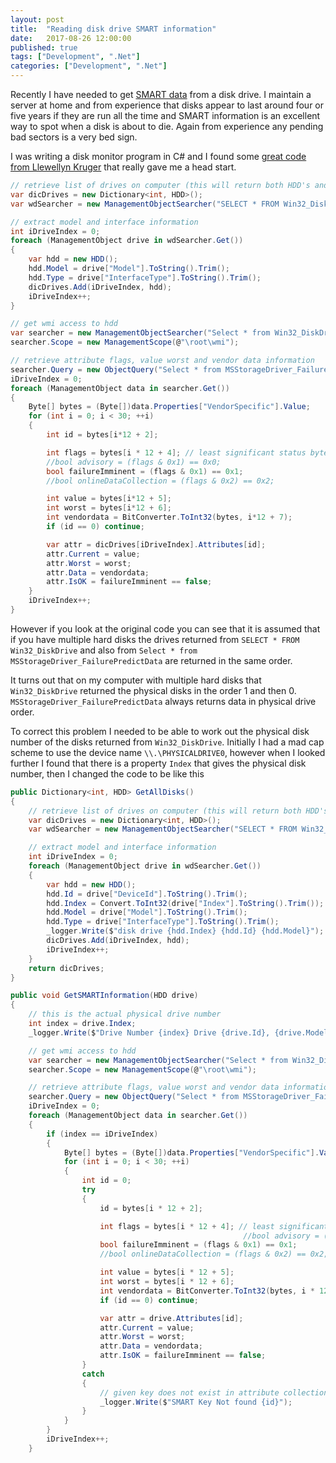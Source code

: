 ```yaml
---
layout: post
title:  "Reading disk drive SMART information"
date:   2017-08-26 12:00:00
published: true
tags: ["Development", ".Net"]
categories: ["Development", ".Net"]
---
```

Recently I have needed to get [SMART data][smart-url] from a disk drive. I maintain a server at home and from experience that disks appear to last around four or five years if they are run all the time and SMART information is an excellent way to spot when a disk is about to die. Again from experience any pending bad sectors is a very bed sign.

I was writing a disk monitor program in C# and I found some [great code from Llewellyn Kruger][smart-code-url] that really gave me a head start.

```c#
// retrieve list of drives on computer (this will return both HDD's and CDROM's and Virtual CDROM's)                    
var dicDrives = new Dictionary<int, HDD>();
var wdSearcher = new ManagementObjectSearcher("SELECT * FROM Win32_DiskDrive");

// extract model and interface information
int iDriveIndex = 0;
foreach (ManagementObject drive in wdSearcher.Get())
{
	var hdd = new HDD();
	hdd.Model = drive["Model"].ToString().Trim();
	hdd.Type = drive["InterfaceType"].ToString().Trim();
	dicDrives.Add(iDriveIndex, hdd); 
	iDriveIndex++;
}

// get wmi access to hdd 
var searcher = new ManagementObjectSearcher("Select * from Win32_DiskDrive");
searcher.Scope = new ManagementScope(@"\root\wmi");      

// retrieve attribute flags, value worst and vendor data information
searcher.Query = new ObjectQuery("Select * from MSStorageDriver_FailurePredictData");
iDriveIndex = 0;  
foreach (ManagementObject data in searcher.Get())
{              
	Byte[] bytes = (Byte[])data.Properties["VendorSpecific"].Value;
	for (int i = 0; i < 30; ++i)
	{
		int id = bytes[i*12 + 2];

		int flags = bytes[i * 12 + 4]; // least significant status byte, +3 most significant byte, but not used so ignored.
		//bool advisory = (flags & 0x1) == 0x0;
		bool failureImminent = (flags & 0x1) == 0x1;
		//bool onlineDataCollection = (flags & 0x2) == 0x2;

		int value = bytes[i*12 + 5];
		int worst = bytes[i*12 + 6];
		int vendordata = BitConverter.ToInt32(bytes, i*12 + 7);
		if (id == 0) continue;

		var attr = dicDrives[iDriveIndex].Attributes[id];
		attr.Current = value;
		attr.Worst = worst;
		attr.Data = vendordata;
		attr.IsOK = failureImminent == false;
	}
	iDriveIndex++;
}
```

However if you look at the original code you can see that it is assumed that if you have multiple hard disks the drives returned from `SELECT * FROM Win32_DiskDrive` and also from `Select * from MSStorageDriver_FailurePredictData` are returned in the same order. 

It turns out that on my computer with multiple hard disks that `Win32_DiskDrive` returned the physical disks in the order 1 and then 0. `MSStorageDriver_FailurePredictData` always returns data in physical drive order.

To correct this problem I needed to be able to work out the physical disk number of the disks returned from `Win32_DiskDrive`. Initially I had a mad cap scheme to use the device name `\\.\PHYSICALDRIVE0`, however when I looked further I found that there is a property `Index` that gives the physical disk number, then I changed the code to be like this

```c#
public Dictionary<int, HDD> GetAllDisks()
{
	// retrieve list of drives on computer (this will return both HDD's and CDROM's and Virtual CDROM's)                    
	var dicDrives = new Dictionary<int, HDD>();
	var wdSearcher = new ManagementObjectSearcher("SELECT * FROM Win32_DiskDrive");

	// extract model and interface information
	int iDriveIndex = 0;
	foreach (ManagementObject drive in wdSearcher.Get())
	{
		var hdd = new HDD();
		hdd.Id = drive["DeviceId"].ToString().Trim();
		hdd.Index = Convert.ToInt32(drive["Index"].ToString().Trim());
		hdd.Model = drive["Model"].ToString().Trim();
		hdd.Type = drive["InterfaceType"].ToString().Trim();
		_logger.Write($"disk drive {hdd.Index} {hdd.Id} {hdd.Model}");
		dicDrives.Add(iDriveIndex, hdd);
		iDriveIndex++;
	}
	return dicDrives;
}

public void GetSMARTInformation(HDD drive)
{
	// this is the actual physical drive number
	int index = drive.Index;
	_logger.Write($"Drive Number {index} Drive {drive.Id}, {drive.Model}");

	// get wmi access to hdd 
	var searcher = new ManagementObjectSearcher("Select * from Win32_DiskDrive");
	searcher.Scope = new ManagementScope(@"\root\wmi");

	// retrieve attribute flags, value worst and vendor data information
	searcher.Query = new ObjectQuery("Select * from MSStorageDriver_FailurePredictData");
	iDriveIndex = 0;
	foreach (ManagementObject data in searcher.Get())
	{
		if (index == iDriveIndex)
		{
			Byte[] bytes = (Byte[])data.Properties["VendorSpecific"].Value;
			for (int i = 0; i < 30; ++i)
			{
				int id = 0;
				try
				{
					id = bytes[i * 12 + 2];

					int flags = bytes[i * 12 + 4]; // least significant status byte, +3 most significant byte, but not used so ignored.
													//bool advisory = (flags & 0x1) == 0x0;
					bool failureImminent = (flags & 0x1) == 0x1;
					//bool onlineDataCollection = (flags & 0x2) == 0x2;

					int value = bytes[i * 12 + 5];
					int worst = bytes[i * 12 + 6];
					int vendordata = BitConverter.ToInt32(bytes, i * 12 + 7);
					if (id == 0) continue;

					var attr = drive.Attributes[id];
					attr.Current = value;
					attr.Worst = worst;
					attr.Data = vendordata;
					attr.IsOK = failureImminent == false;
				}
				catch
				{
					// given key does not exist in attribute collection (attribute not in the dictionary of attributes)
					_logger.Write($"SMART Key Not found {id}");
				}
			}
		}
		iDriveIndex++;
	}

```

[smart-url]:			https://en.wikipedia.org/wiki/S.M.A.R.T.
[smart-code-url]:		http://www.know24.net/blog/C+WMI+HDD+SMART+Information.aspx

